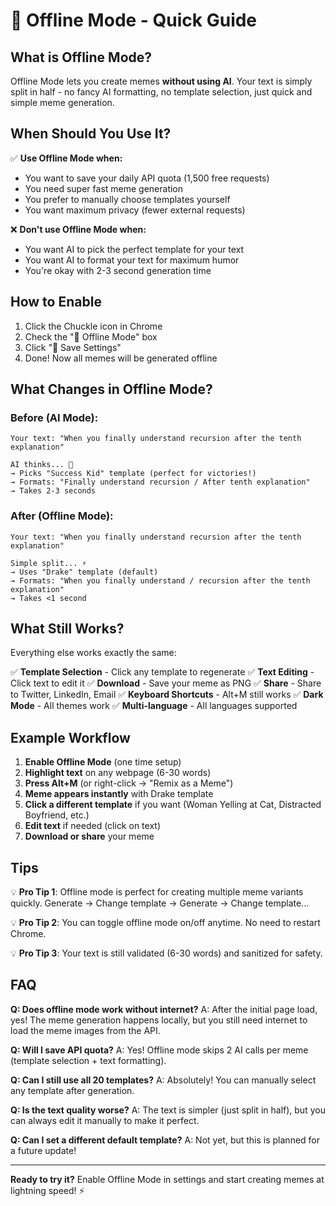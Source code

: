 # 📴 Offline Mode - Quick Guide

## What is Offline Mode?

Offline Mode lets you create memes **without using AI**. Your text is simply split in half - no fancy AI formatting, no template selection, just quick and simple meme generation.

## When Should You Use It?

✅ **Use Offline Mode when:**
- You want to save your daily API quota (1,500 free requests)
- You need super fast meme generation
- You prefer to manually choose templates yourself
- You want maximum privacy (fewer external requests)

❌ **Don't use Offline Mode when:**
- You want AI to pick the perfect template for your text
- You want AI to format your text for maximum humor
- You're okay with 2-3 second generation time

## How to Enable

1. Click the Chuckle icon in Chrome
2. Check the "📴 Offline Mode" box
3. Click "💾 Save Settings"
4. Done! Now all memes will be generated offline

## What Changes in Offline Mode?

### Before (AI Mode):
```
Your text: "When you finally understand recursion after the tenth explanation"

AI thinks... 🤔
→ Picks "Success Kid" template (perfect for victories!)
→ Formats: "Finally understand recursion / After tenth explanation"
→ Takes 2-3 seconds
```

### After (Offline Mode):
```
Your text: "When you finally understand recursion after the tenth explanation"

Simple split... ⚡
→ Uses "Drake" template (default)
→ Formats: "When you finally understand / recursion after the tenth explanation"
→ Takes <1 second
```

## What Still Works?

Everything else works exactly the same:

✅ **Template Selection** - Click any template to regenerate
✅ **Text Editing** - Click text to edit it
✅ **Download** - Save your meme as PNG
✅ **Share** - Share to Twitter, LinkedIn, Email
✅ **Keyboard Shortcuts** - Alt+M still works
✅ **Dark Mode** - All themes work
✅ **Multi-language** - All languages supported

## Example Workflow

1. **Enable Offline Mode** (one time setup)
2. **Highlight text** on any webpage (6-30 words)
3. **Press Alt+M** (or right-click → "Remix as a Meme")
4. **Meme appears instantly** with Drake template
5. **Click a different template** if you want (Woman Yelling at Cat, Distracted Boyfriend, etc.)
6. **Edit text** if needed (click on text)
7. **Download or share** your meme

## Tips

💡 **Pro Tip 1**: Offline mode is perfect for creating multiple meme variants quickly. Generate → Change template → Generate → Change template...

💡 **Pro Tip 2**: You can toggle offline mode on/off anytime. No need to restart Chrome.

💡 **Pro Tip 3**: Your text is still validated (6-30 words) and sanitized for safety.

## FAQ

**Q: Does offline mode work without internet?**
A: After the initial page load, yes! The meme generation happens locally, but you still need internet to load the meme images from the API.

**Q: Will I save API quota?**
A: Yes! Offline mode skips 2 AI calls per meme (template selection + text formatting).

**Q: Can I still use all 20 templates?**
A: Absolutely! You can manually select any template after generation.

**Q: Is the text quality worse?**
A: The text is simpler (just split in half), but you can always edit it manually to make it perfect.

**Q: Can I set a different default template?**
A: Not yet, but this is planned for a future update!

---

**Ready to try it?** Enable Offline Mode in settings and start creating memes at lightning speed! ⚡
